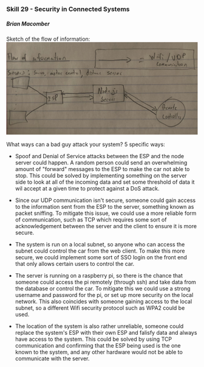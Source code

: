 ### Skill 29 - Security in Connected Systems

##### Brian Macomber

Sketch of the flow of information:
![info_flow](/skills/cluster-4/29/images/info_flow.jpg)

What ways can a bad guy attack your system? 5 specific ways:
- Spoof and Denial of Service attacks between the ESP and the node server could happen. A random person could send an overwhelming amount of "forward" messages to the ESP to make the car not able to stop. This could be solved by implementing something on the server side to look at all of the incoming data and set some threshold of data it wil accept at a given time to protect against a DoS attack.

- Since our UDP communication isn't secure, someone could gain access to the information sent from the ESP to the server, something known as packet sniffing. To mitigate this issue, we could use a more reliable form of communication, such as TCP which requires some sort of acknowledgement between the server and the client to ensure it is more secure.

- The system is run on a local subnet, so anyone who can access the subnet could control the car from the web client. To make this more secure, we could implement some sort of SSO login on the front end that only allows certain users to control the car.

- The server is running on a raspberry pi, so there is the chance that someone could access the pi remotely (through ssh) and take data from the database or control the car. To mitigate this we could use a strong username and password for the pi, or set up more security on the local network. This also coincides with someone gaining access to the local subnet, so a different Wifi security protocol such as WPA2 could be used.

- The location of the system is also rather unreliable, someone could replace the system's ESP with their own ESP and falisfy data and always have access to the system. This could be solved by using TCP communication and confirming that the ESP being used is the one known to the system, and any other hardware would not be able to communicate with the server.


